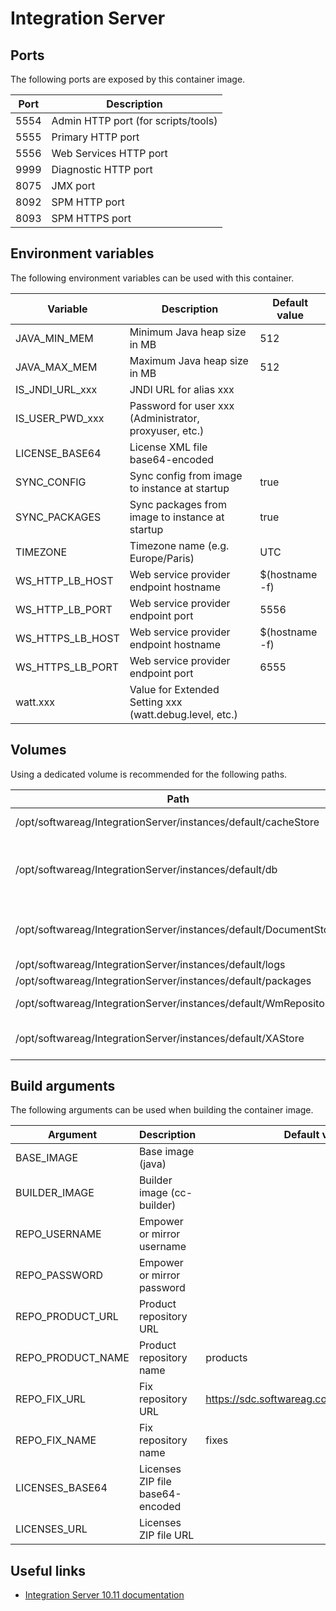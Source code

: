 # Integration Server

## Ports

The following ports are exposed by this container image.

| Port | Description |
| ---- | ----------- |
| 5554 | Admin HTTP port (for scripts/tools) |
| 5555 | Primary HTTP port |
| 5556 | Web Services HTTP port |
| 9999 | Diagnostic HTTP port |
| 8075 | JMX port |
| 8092 | SPM HTTP port |
| 8093 | SPM HTTPS port |

## Environment variables

The following environment variables can be used with this container.

| Variable | Description | Default value |
| -------- | ----------- | ------------- |
| JAVA_MIN_MEM | Minimum Java heap size in MB | 512 |
| JAVA_MAX_MEM | Maximum Java heap size in MB | 512 |
| IS_JNDI_URL_xxx | JNDI URL for alias xxx | |
| IS_USER_PWD_xxx | Password for user xxx (Administrator, proxyuser, etc.) | |
| LICENSE_BASE64 | License XML file base64-encoded | |
| SYNC_CONFIG | Sync config from image to instance at startup | true |
| SYNC_PACKAGES | Sync packages from image to instance at startup | true |
| TIMEZONE | Timezone name (e.g. Europe/Paris) | UTC |
| WS_HTTP_LB_HOST | Web service provider endpoint hostname | $(hostname -f) |
| WS_HTTP_LB_PORT | Web service provider endpoint port | 5556 |
| WS_HTTPS_LB_HOST | Web service provider endpoint hostname | $(hostname -f) |
| WS_HTTPS_LB_PORT | Web service provider endpoint port | 6555 |
| watt.xxx | Value for Extended Setting xxx (watt.debug.level, etc.) | |

## Volumes

Using a dedicated volume is recommended for the following paths.

| Path | Description |
| ---- | ----------- |
| /opt/softwareag/IntegrationServer/instances/default/cacheStore | Cache persistence |
| /opt/softwareag/IntegrationServer/instances/default/db | Derby databases (embedded, audit, CSQ ...) |
| /opt/softwareag/IntegrationServer/instances/default/DocumentStore | Document store (resubmit, triggers ...) |
| /opt/softwareag/IntegrationServer/instances/default/logs | Server logs |
| /opt/softwareag/IntegrationServer/instances/default/packages | Packages |
| /opt/softwareag/IntegrationServer/instances/default/WmRepository4 | Legacy repository |
| /opt/softwareag/IntegrationServer/instances/default/XAStore | XA transaction store |

## Build arguments

The following arguments can be used when building the container image.

| Argument | Description | Default value |
| -------- | ----------- | ------------- |
| BASE_IMAGE | Base image (java) | |
| BUILDER_IMAGE | Builder image (cc-builder) | |
| REPO_USERNAME | Empower or mirror username | |
| REPO_PASSWORD | Empower or mirror password | |
| REPO_PRODUCT_URL | Product repository URL | |
| REPO_PRODUCT_NAME | Product repository name | products |
| REPO_FIX_URL | Fix repository URL | https://sdc.softwareag.com/updates/prodRepo |
| REPO_FIX_NAME | Fix repository name | fixes |
| LICENSES_BASE64 | Licenses ZIP file base64-encoded | |
| LICENSES_URL | Licenses ZIP file URL | |

## Useful links

- [Integration Server 10.11 documentation](https://documentation.softwareag.com/webmethods/microservices_container/msc10-11/10-11_MSC_PIE_webhelp/index.html)
